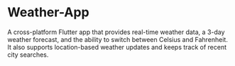 # Weather-App
A cross-platform Flutter app that provides real-time weather data, a 3-day weather forecast, and the ability to switch between Celsius and Fahrenheit. It also supports location-based weather updates and keeps track of recent city searches.
